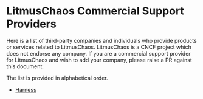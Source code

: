 # LitmusChaos Commercial Support Providers

Here is a list of third-party companies and individuals who provide products or services related to LitmusChaos. LitmusChaos is a CNCF project which does not endorse any company. 
If you are a commercial support provider for LitmusChaos and wish to add your company, please raise a PR against this document.

The list is provided in alphabetical order.

- [Harness](https://harness.io/products/chaos-engineering)
